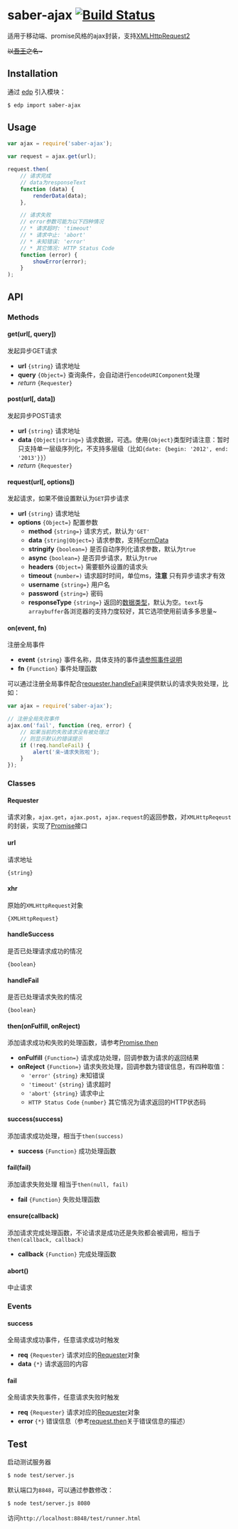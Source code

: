 saber-ajax [![Build Status](https://travis-ci.org/ecomfe/saber-ajax.png)](https://travis-ci.org/ecomfe/saber-ajax)
===

适用于移动端、promise风格的ajax封装，支持[XMLHttpRequest2](http://www.w3.org/TR/XMLHttpRequest2/)

<del>以<a href="http://baike.baidu.com/view/8420590.htm" target="_blank">吾王</a>之名~</del>

## Installation

通过 [edp](https://github.com/ecomfe/edp) 引入模块：

```sh
$ edp import saber-ajax
```

## Usage

```javascript
var ajax = require('saber-ajax');

var request = ajax.get(url);

request.then(
    // 请求完成
    // data为responseText
    function (data) {
        renderData(data);
    },

    // 请求失败
    // error参数可能为以下四种情况
    // * 请求超时: 'timeout'
    // * 请求中止: 'abort'
    // * 未知错误: 'error'
    // * 其它情况: HTTP Status Code
    function (error) {
        showError(error);
    }
);
```

## API

### Methods

#### get(url[, query])

发起异步GET请求

* **url** `{string}` 请求地址
* **query** `{Object=}` 查询条件，会自动进行`encodeURIComponent`处理
* _return_ `{Requester}`

#### post(url[, data])

发起异步POST请求

* **url** `{string}` 请求地址
* **data** `{Object|string=}` 请求数据，可选。使用`{Object}`类型时请注意：暂时只支持单一层级序列化，不支持多层级（比如`{date: {begin: '2012', end: '2013'}}`）
* _return_ `{Requester}`

#### request(url[, options])

发起请求，如果不做设置默认为`GET`异步请求

* **url** `{string}` 请求地址
* **options** `{Object=}` 配置参数
    * **method** `{string=}` 请求方式，默认为`'GET'`
    * **data** `{string|Object=}` 请求参数，支持[FormData](http://www.w3.org/TR/XMLHttpRequest2/#interface-formdata)
    * **stringify** `{boolean=}` 是否自动序列化请求参数，默认为`true`
    * **async** `{boolean=}` 是否异步请求，默认为`true`
    * **headers** `{Object=}` 需要额外设置的请求头
    * **timeout** `{number=)` 请求超时时间，单位ms，**注意** 只有异步请求才有效
    * **username** `{string=}` 用户名
    * **password** `{string=}` 密码
    * **responseType** `{string=}` 返回的[数据类型](http://www.w3.org/TR/XMLHttpRequest2/#xmlhttprequestresponsetype)，默认为空。`text`与`arraybuffer`各浏览器的支持力度较好，其它选项使用前请多多思量~


#### on(event, fn)

注册全局事件

* **event** `{string}` 事件名称，具体支持的事件[请参照事件说明](#events)
* **fn** `{Function}` 事件处理函数


可以通过注册全局事件配合[requester.handleFail](#handlefail)来提供默认的请求失败处理，比如：

```javascript
var ajax = require('saber-ajax');

// 注册全局失败事件
ajax.on('fail', function (req, error) {
    // 如果当前的失败请求没有被处理过
    // 则显示默认的错误提示
    if (!req.handleFail) {
        alert('亲~请求失败啦');
    }
});
```

### Classes

#### Requester

请求对象，`ajax.get`，`ajax.post`，`ajax.request`的返回参数，对`XMLHttpReqeust`的封装，实现了[Promise](https://github.com/ecomfe/saber-promise)接口

#### url

请求地址

`{string}`

#### xhr

原始的`XMLHttpRequest`对象

`{XMLHttpRequest}`

#### handleSuccess

是否已处理请求成功的情况

`{boolean}`

#### handleFail

是否已处理请求失败的情况

`{boolean}`

#### then(onFulfill, onReject)

添加请求成功和失败的处理函数，请参考[Promise.then](https://github.com/ecomfe/saber-promise)

* **onFulfill** `{Function=}` 请求成功处理，回调参数为请求的返回结果
* **onReject** `{Function=}` 请求失败处理，回调参数为错误信息，有四种取值：
    * `'error'` `{string}` 未知错误
    * `'timeout'` `{string}` 请求超时
    * `'abort'` `{string}` 请求中止
    * `HTTP Status Code` `{number}` 其它情况为请求返回的HTTP状态码

#### success(success)

添加请求成功处理，相当于`then(success)`

* **success** `{Function}` 成功处理函数

#### fail(fail)

添加请求失败处理 相当于`then(null, fail)`

* **fail** `{Function}` 失败处理函数

#### ensure(callback)

添加请求完成处理函数，不论请求是成功还是失败都会被调用，相当于`then(callback, callback)`

* **callback** `{Function}` 完成处理函数

#### abort()

中止请求

### Events

#### success

全局请求成功事件，任意请求成功时触发

* **req** `{Requester}` 请求对应的[Requester](#requester)对象
* **data** `{*}` 请求返回的内容

#### fail

全局请求失败事件，任意请求失败时触发

* **req** `{Requester}` 请求对应的[Requester](#requester)对象
* **error** `{*}` 错误信息（参考[request.then](#then-onfulfill-onreject-)关于错误信息的描述）

## Test

启动测试服务器

```sh
$ node test/server.js
```

默认端口为`8848`，可以通过参数修改：

```sh
$ node test/server.js 8080
```

访问`http://localhost:8848/test/runner.html`
